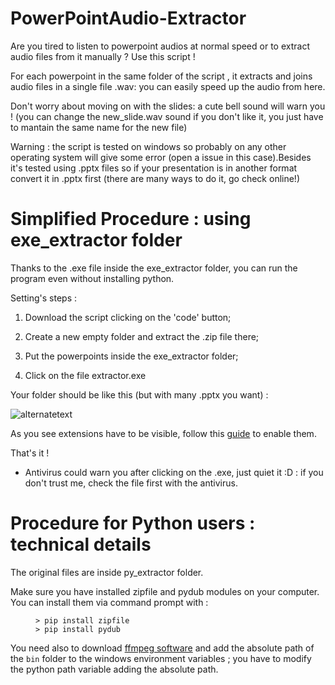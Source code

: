 # PowerPointAudio-Extractor

Are you tired to listen to powerpoint audios at normal speed or to extract audio files from it manually ? Use this script ! 

For each powerpoint in the same folder of the script , it extracts and joins audio files in a single file .wav: you can easily speed up the audio from here. 

Don't worry about moving on with the slides: a cute bell sound will warn you ! (you can change the new_slide.wav sound if you don't like it, you just have to mantain the same name for the new file)

Warning : the script is tested on windows so probably on any other operating system will give some error (open a issue in this case).Besides it's tested using .pptx files so if your presentation is in another format convert it in .pptx first (there are many ways to do it, go check online!)

# Simplified Procedure : using exe_extractor folder

Thanks to the .exe file inside the exe_extractor folder, you can run the program even without installing python.

Setting's steps :

1) Download the script clicking on the 'code' button;

2) Create a new empty folder and extract the .zip file there;

3) Put the powerpoints inside the exe_extractor folder;

4) Click on the file extractor.exe 


Your folder should be like this (but with many .pptx you want) : 

<img src="https://user-images.githubusercontent.com/68152031/91667558-db031e80-eb05-11ea-84e9-1420556f6a09.PNG" alt="alternatetext">

As you see extensions have to be visible, follow this [guide](https://support.winzip.com/hc/en-us/articles/115011457948-How-to-configure-Windows-to-show-file-extensions-and-hidden-files) to enable them.

That's it ! 

- Antivirus could warn you after clicking on the .exe, just quiet it :D : if you don't trust me, check the file first with the antivirus.

# Procedure for Python users : technical details 

The original files are inside py_extractor folder.

Make sure you have installed zipfile and pydub modules on your computer.
You can install them via command prompt with :
<figure><pre><code>> pip install zipfile
> pip install pydub
</code></pre></figure>

You need also to download [ffmpeg software](https://ffmpeg.org/download.html) and add the absolute path of the <code>bin</code> folder to the windows environment variables ; you have to modify the python path variable adding the absolute path.
